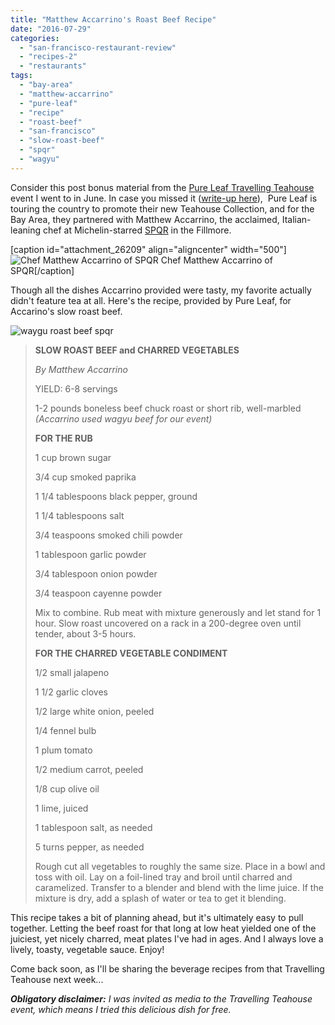 ```yaml
---
title: "Matthew Accarrino's Roast Beef Recipe"
date: "2016-07-29"
categories: 
  - "san-francisco-restaurant-review"
  - "recipes-2"
  - "restaurants"
tags: 
  - "bay-area"
  - "matthew-accarrino"
  - "pure-leaf"
  - "recipe"
  - "roast-beef"
  - "san-francisco"
  - "slow-roast-beef"
  - "spqr"
  - "wagyu"
---
```


Consider this post bonus material from the [Pure Leaf Travelling Teahouse](http://pureleaf.com/) event I went to in June. In case you missed it ([write-up here](http://thegourmez.com/2016/06/29/pairing-pure-leafs-teahouse-collection-with-spqrs-finesse/)),  Pure Leaf is touring the country to promote their new Teahouse Collection, and for the Bay Area, they partnered with Matthew Accarrino, the acclaimed, Italian-leaning chef at Michelin-starred [SPQR](http://spqrsf.com/) in the Fillmore.

\[caption id="attachment\_26209" align="aligncenter" width="500"\]![Chef Matthew Accarrino of SPQR](http://s3.amazonaws.com/thegourmez-wpmedia/2016/06/Pure-Leaf-SPQR-05-500x350.jpg) Chef Matthew Accarrino of SPQR\[/caption\]

Though all the dishes Accarrino provided were tasty, my favorite actually didn't feature tea at all. Here's the recipe, provided by Pure Leaf, for Accarino's slow roast beef.

![waygu roast beef spqr](http://s3.amazonaws.com/thegourmez-wpmedia/2016/06/Pure-Leaf-SPQR-10-500x334.jpg)

> **SLOW ROAST BEEF and CHARRED VEGETABLES**
> 
> _By Matthew Accarrino_
> 
> YIELD: 6-8 servings
> 
> 1-2 pounds boneless beef chuck roast or short rib, well-marbled _(Accarrino used wagyu beef for our event)_
> 
> **FOR THE RUB** 
> 
> 1 cup brown sugar
> 
> 3/4 cup smoked paprika
> 
> 1 1/4 tablespoons black pepper, ground
> 
> 1 1/4 tablespoons salt
> 
> 3/4 teaspoons smoked chili powder
> 
> 1 tablespoon garlic powder
> 
> 3/4 tablespoon onion powder
> 
> 3/4 teaspoon cayenne powder
> 
> Mix to combine. Rub meat with mixture generously and let stand for 1 hour. Slow roast uncovered on a rack in a 200-degree oven until tender, about 3-5 hours.
> 
> **FOR THE CHARRED VEGETABLE CONDIMENT**
> 
> 1/2 small jalapeno
> 
> 1 1/2 garlic cloves
> 
> 1/2 large white onion, peeled
> 
> 1/4 fennel bulb
> 
> 1 plum tomato
> 
> 1/2 medium carrot, peeled
> 
> 1/8 cup olive oil
> 
> 1 lime, juiced
> 
> 1 tablespoon salt, as needed
> 
> 5 turns pepper, as needed
> 
> Rough cut all vegetables to roughly the same size. Place in a bowl and toss with oil. Lay on a foil-lined tray and broil until charred and caramelized. Transfer to a blender and blend with the lime juice. If the mixture is dry, add a splash of water or tea to get it blending.

This recipe takes a bit of planning ahead, but it's ultimately easy to pull together. Letting the beef roast for that long at low heat yielded one of the juiciest, yet nicely charred, meat plates I've had in ages. And I always love a lively, toasty, vegetable sauce. Enjoy!

Come back soon, as I'll be sharing the beverage recipes from that Travelling Teahouse next week...

_**Obligatory disclaimer:** I was invited as media to the Travelling Teahouse event, which means I tried this delicious dish for free._
